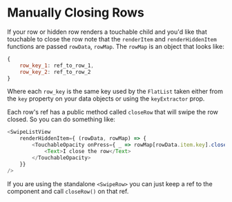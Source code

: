 # Manually Closing Rows

If your row or hidden row renders a touchable child and you'd like that touchable to close the row note that the ```renderItem``` and ```renderHiddenItem``` functions are passed ```rowData```, ```rowMap```. The ```rowMap``` is an object that looks like:
```javascript
{
    row_key_1: ref_to_row_1,
    row_key_2: ref_to_row_2
}
```

Where each ```row_key``` is the same key used by the `FlatList` taken either from the `key` property on your data objects or using the `keyExtractor` prop.

Each row's ref has a public method called ```closeRow``` that will swipe the row closed. So you can do something like:
```javascript
<SwipeListView
    renderHiddenItem={ (rowData, rowMap) => {
        <TouchableOpacity onPress={ _ => rowMap[rowData.item.key].closeRow() }>
            <Text>I close the row</Text>
        </TouchableOpacity>
    }}
/>
```

If you are using the standalone ```<SwipeRow>``` you can just keep a ref to the component and call ```closeRow()``` on that ref.